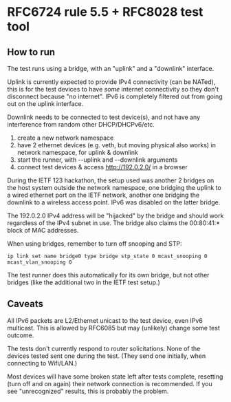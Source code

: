 <!-- SPDX-License-Identifier: ISC -->

# RFC6724 rule 5.5 + RFC8028 test tool

## How to run

The test runs using a bridge, with an "uplink" and a "downlink" interface.

Uplink is currently expected to provide IPv4 connectivity (can be NATed),
this is for the test devices to have *some* internet connectivity so they
don't disconnect because "no internet".  IPv6 is completely filtered out
from going out on the uplink interface.

Downlink needs to be connected to test device(s), and not have any
interference from random other DHCP/DHCPv6/etc.

1. create a new network namespace
2. have 2 ethernet devices (e.g. veth, but moving physical also works) in network namespace, for uplink & downlink
3. start the runner, with --uplink and --downlink arguments
4. connect test devices & access http://192.0.2.0/ in a browser

During the IETF 123 hackathon, the setup used was another 2 bridges on the
host system outside the network namespace, one bridging the uplink to a
wired ethernet port on the IETF network, another one bridging the downlink
to a wireless access point.  IPv6 was disabled on the latter bridge.

The 192.0.2.0 IPv4 address will be "hijacked" by the bridge and should work
regardless of the IPv4 subnet in use.  The bridge also claims the 00:80:41:*
block of MAC addresses.

When using bridges, remember to turn off snooping and STP:

```
ip link set name bridge0 type bridge stp_state 0 mcast_snooping 0 mcast_vlan_snooping 0
```

The test runner does this automatically for its own bridge, but not other
bridges (like the additional two in the IETF test setup.)

## Caveats

All IPv6 packets are L2/Ethernet unicast to the test device, even IPv6 multicast.  This is
allowed by RFC6085 but may (unlikely) change some test outcome.

The tests don't currently respond to router solicitations.  None of the
devices tested sent one during the test.  (They send one initially, when
connecting to Wifi/LAN.)

Most devices will have some broken state left after tests complete, resetting
(turn off and on again) their network connection is recommended.  If you see
"unrecognized" results, this is probably the problem.
